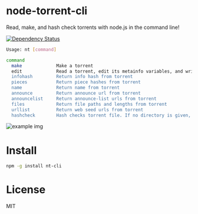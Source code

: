# node-torrent-cli

Read, make, and hash check torrents with node.js in the command line!

[![Dependency Status](https://gemnasium.com/fent/node-torrent-cli.svg)](https://gemnasium.com/fent/node-torrent-cli)

```bash
Usage: nt [command]

command     
  make             Make a torrent
  edit             Read a torrent, edit its metainfo variables, and write it. Can't change its files
  infohash         Return info hash from torrent
  pieces           Return piece hashes from torrent
  name             Return name from torrent
  announce         Return announce url from torrent
  announcelist     Return announce-list urls from torrent
  files            Return file paths and lengths from torrent
  urllist          Return web seed urls from torrent
  hashcheck        Hash checks torrent file. If no directory is given, will use cwd
```

![example img](http://i.imgur.com/y47Sc.png)


# Install

```bash
npm -g install nt-cli
```


# License

MIT
